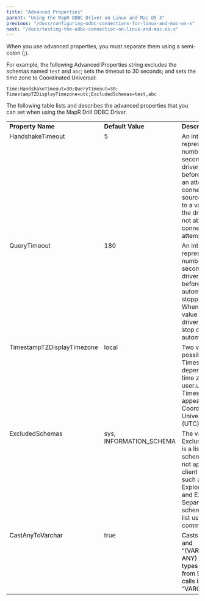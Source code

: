 ```yaml
---
title: "Advanced Properties"
parent: "Using the MapR ODBC Driver on Linux and Mac OS X"
previous: "/docs/configuring-odbc-connections-for-linux-and-mac-os-x"
next: "/docs/testing-the-odbc-connection-on-linux-and-mac-os-x"
---
```

When you use advanced properties, you must separate them using a semi-colon
(;).

For example, the following Advanced Properties string excludes the schemas
named `test` and `abc`; sets the timeout to 30 seconds; and sets the time zone
to Coordinated Universal:

`Time:HandshakeTimeout=30;QueryTimeout=30;
TimestampTZDisplayTimezone=utc;ExcludedSchemas=test,abc`

The following table lists and describes the advanced properties that you can
set when using the MapR Drill ODBC Driver.

<table ><tbody><tr><td valign="top"><strong>Property Name</strong></td><td valign="top"><strong>Default Value</strong></td><td valign="top"><strong>Description</strong></td></tr><tr><td valign="top">HandshakeTimeout</td><td valign="top">5</td><td valign="top">An integer value representing the number of seconds that the driver waits before aborting an attempt to connect to a data source. When set to a value of 0, the driver does not abort connection attempts.</td></tr><tr><td valign="top">QueryTimeout</td><td valign="top">180</td><td valign="top">An integer value representing the number of seconds for the driver to wait before automatically stopping a query. When set to a value of 0, the driver does not stop queries automatically.</td></tr><tr><td valign="top">TimestampTZDisplayTimezone</td><td valign="top">local</td><td valign="top">Two values are possible:local—Timestamps are dependent on the time zone of the user.utc—Timestamps appear in Coordinated Universal Time (UTC).</td></tr><tr><td valign="top">ExcludedSchemas</td><td valign="top">sys, INFORMATION_SCHEMA</td><td valign="top">The value of ExcludedSchemas is a list of schemas that do not appear in client applications such as Drill Explorer, Tableau, and Excel. Separate schemas in the list using a comma (,).</td></tr><tr><td colspan="1" valign="top"><span style="color: rgb(0,0,0);">CastAnyToVarchar</span></td><td colspan="1" valign="top">true</td><td colspan="1" valign="top"><span style="color: rgb(0,0,0);">Casts the “ANY” and “(VARCHAR(1), ANY) MAP” data types returned from SQL column calls into type “VARCHAR”.</span></td></tr></tbody></table>

